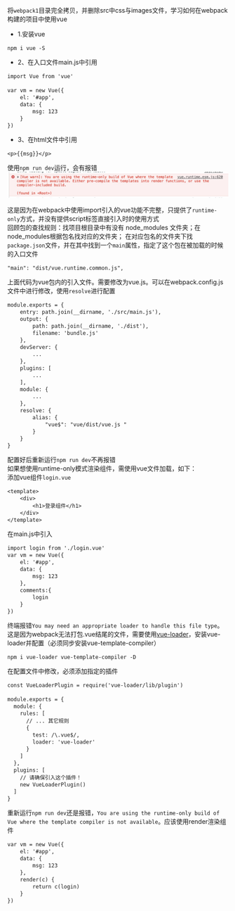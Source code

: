 将`webpack1`目录完全拷贝，并删除src中css与images文件，学习如何在webpack构建的项目中使用vue

- 1.安装vue
```
npm i vue -S
```
- 2、在入口文件main.js中引用
```
import Vue from 'vue'

var vm = new Vue({
    el: '#app',
    data: {
        msg: 123
    }
})
```
- 3、在html文件中引用
```
<p>{{msg}}</p>
```
使用`npm run dev`运行，会有报错
![image](https://raw.githubusercontent.com/lianglanlan/readme_imgs/master/1.png)

这是因为在webpack中使用import引入的vue功能不完整，只提供了`runtime-only`方式，并没有提供script标签直接引入时的使用方式  
回顾包的查找规则：找项目根目录中有没有 node_modules 文件夹；在node_modules根据包名找对应的文件夹； 在对应包名的文件夹下找`package.json`文件，并在其中找到一个`main`属性，指定了这个包在被加载的时候的入口文件
```
"main": "dist/vue.runtime.common.js",
```
上面代码为vue包内的引入文件。需要修改为vue.js。可以在webpack.config.js文件中进行修改，使用`resolve`进行配置
```
module.exports = {
    entry: path.join(__dirname, './src/main.js'),
    output: {
        path: path.join(__dirname, './dist'),
        filename: 'bundle.js'
    },
    devServer: {
        ...
    },
    plugins: [
        ...
    ],
    module: {
        ...
    },
    resolve: {
        alias: {
            "vue$": "vue/dist/vue.js "
        }
    }
}
```
配置好后重新运行`npm run dev`不再报错  
如果想使用runtime-only模式渲染组件，需使用vue文件加载，如下：  
添加vue组件`login.vue`
```
<template>
    <div>
        <h1>登录组件</h1>
    </div>
</template>
```
在main.js中引入
```
import login from './login.vue'
var vm = new Vue({
    el: '#app',
    data: {
        msg: 123
    },
    comments:{
        login
    }
})
```
终端报错`You may need an appropriate loader to handle this file type`。这是因为webpack无法打包.vue结尾的文件，需要使用[vue-loader](../vue-loader整理笔记.md)，安装vue-loader并配置（必须同步安装vue-template-compiler）
```
npm i vue-loader vue-template-compiler -D
```
在配置文件中修改，必须添加指定的插件
```
const VueLoaderPlugin = require('vue-loader/lib/plugin')

module.exports = {
  module: {
    rules: [
      // ... 其它规则
      {
        test: /\.vue$/,
        loader: 'vue-loader'
      }
    ]
  },
  plugins: [
    // 请确保引入这个插件！
    new VueLoaderPlugin()
  ]
}
```
重新运行`npm run dev`还是报错，`You are using the runtime-only build of Vue where the template compiler is not available`。应该使用render渲染组件
```
var vm = new Vue({
    el: '#app',
    data: {
        msg: 123
    },
    render(c) {
        return c(login)
    }
})

